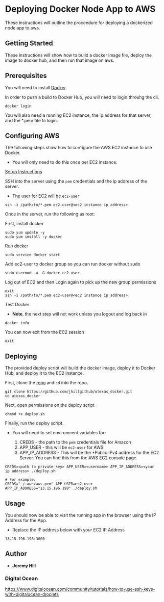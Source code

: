 # Deploying Docker Node App to AWS

These instructions will outline the proceedure for deploying a dockerized node app to aws.

## Getting Started

These instructions will show how to build a docker image file, deploy the image to docker hub, and then run that image on aws.

## Prerequisites

You will need to install [Docker](https://www.docker.com/community-edition).

In order to push a build to Docker Hub, you will need to login throuhg the cli.

```shell
docker login
```

You will also need a running EC2 instance, the ip address for that server, and the *.pem file to login.

## Configuring AWS

The following steps show how to configure the AWS EC2 instance to use Docker.

* You will only need to do this once per EC2 instance. 

[Setup Instructions](http://docs.aws.amazon.com/AmazonECS/latest/developerguide/docker-basics.html)

SSH into the server using the `pem` credentials and the ip address of the server.

* The user for EC2 will be `ec2-user`

```shell
ssh -i /path/to/*.pem ec2-user@<ec2 instance ip address>
```

Once in the server, run the following as root:

First, install docker

```shell
sudo yum update -y
sudo yum install -y docker
```

Run docker

```shell
sudo service docker start
```

Add ec2-user to docker group so you can run docker without sudo

```shell
sudo usermod -a -G docker ec2-user
```

Log out of EC2 and then Login again to pick up the new group permissions

```shell
exit
ssh -i /path/to/*.pem ec2-user@<ec2 instance ip address>
```

Test Docker

* **Note**, the next step will not work unless you logout and log back in

```shell
docker info
```

You can now exit from the EC2 session

```shell
exit
```

## Deploying

The provided deploy script will build the docker image, deploy it to Docker Hub, and deploy it to the EC2 instance.

First, clone the [repo](https://github.com/jhillgithub/utexas_docker) and `cd` into the repo.

```shell
git clone https://github.com/jhillgithub/utexas_docker.git
cd utexas_docker
```

Next, open permissions on the deploy script

```shell
chmod +x deploy.sh
```

Finally, run the deploy script.

* You will need to set environment variables for:

    1. CREDS - the path to the `pem` credentials file for Amazon
    2. APP_USER - this will be `ec2-user` for AWS 
    3. APP_IP_ADDRESS - This will be the *Public IPv4 address for the EC2 Server. You can find this from the AWS EC2 console page.

```shell
CREDS=<path to private key> APP_USER=<username> APP_IP_ADDRESS=<your ip address> ./deploy.sh

# For example:
CREDS="~/.aws/aws.pem" APP_USER=ec2_user APP_IP_ADDRESS="13.15.196.198" ./deploy.sh
```

## Usage

You should now be able to visit the running app in the browser using the IP Address for the App.

* Replace the IP address below with your EC2 IP Address

```shell
13.15.196.198:3000
```

## Author

* **Jeremy Hill**

### Digital Ocean

https://www.digitalocean.com/community/tutorials/how-to-use-ssh-keys-with-digitalocean-droplets
